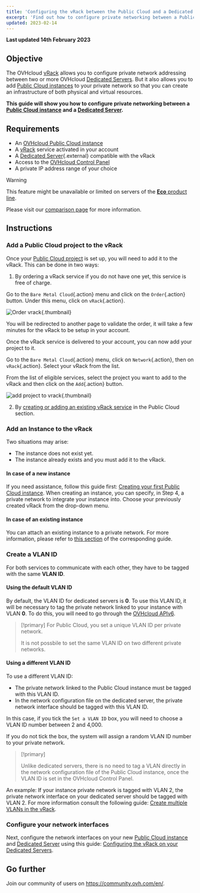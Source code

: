 ```yaml
---
title: 'Configuring the vRack between the Public Cloud and a Dedicated Server'
excerpt: 'Find out how to configure private networking between a Public Cloud instance and a Dedicated Server'
updated: 2023-02-14
---
```


**Last updated 14th February 2023**

## Objective

The OVHcloud [vRack](https://www.ovh.co.uk/solutions/vrack/) allows you to configure private network addressing between two or more OVHcloud [Dedicated Servers](https://www.ovhcloud.com/en-gb/bare-metal/). But it also allows you to add [Public Cloud instances](https://www.ovhcloud.com/en-gb/public-cloud/) to your private network so that you can create an infrastructure of both physical and virtual resources.

**This guide will show you how to configure private networking between a [Public Cloud instance](/pages/platform/public-cloud/public-cloud-first-steps#create-instance) and a [Dedicated Server](https://www.ovhcloud.com/en-gb/bare-metal/).**


## Requirements

- An [OVHcloud Public Cloud instance](/pages/platform/public-cloud/public-cloud-first-steps)
- A [vRack](https://www.ovh.co.uk/solutions/vrack/) service activated in your account
- A [Dedicated Server](https://www.ovhcloud.com/en-gb/bare-metal/){.external} compatible with the vRack
- Access to the [OVHcloud Control Panel](https://www.ovh.com/auth/?action=gotomanager&from=https://www.ovh.co.uk/&ovhSubsidiary=GB)
- A private IP address range of your choice

> [!warning]
> This feature might be unavailable or limited on servers of the [**Eco** product line](https://eco.ovhcloud.com/en-gb/about/).
>
> Please visit our [comparison page](https://eco.ovhcloud.com/en-gb/compare/) for more information.

## Instructions

### Add a Public Cloud project to the vRack

Once your [Public Cloud project](/pages/platform/public-cloud/create_a_public_cloud_project) is set up, you will need to add it to the vRack. This can be done in two ways:

1. By ordering a vRack service if you do not have one yet, this service is free of charge. 

Go to the `Bare Metal Cloud`{.action} menu and click on the `Order`{.action} button. Under this menu, click on `vRack`{.action}.

![Order vrack](images/orderingvrack.png){.thumbnail}

You will be redirected to another page to validate the order, it will take a few minutes for the vRack to be setup in your account.

Once the vRack service is delivered to your account, you can now add your project to it.

Go to the `Bare Metal Cloud`{.action} menu, click on `Network`{.action}, then on `vRack`{.action}. Select your vRack from the list.


From the list of eligible services, select the project you want to add to the vRack and then click on the `Add`{.action} button.

![add project to vrack](images/addprojectvrack.png){.thumbnail}

<ol start="2">
  <li>By <a href="/pages/platform/network-services/getting-started-07-creating-vrack#instructions_1">creating or adding an existing vRack service</a> in the Public Cloud section.</li>
</ol>


### Add an Instance to the vRack 

Two situations may arise:

- The instance does not exist yet.
- The instance already exists and you must add it to the vRack.

#### In case of a new instance

If you need assistance, follow this guide first: [Creating your first Public Cloud instance](/pages/platform/public-cloud/public-cloud-first-steps#create-instance). When creating an instance, you can specify, in Step 4, a private network to integrate your instance into. Choose your previously created vRack from the drop-down menu.

#### In case of an existing instance

You can attach an existing instance to a private network. For more information, please refer to [this section](/pages/platform/network-services/getting-started-07-creating-vrack#cases-of-an-already-existing-instance_2) of the corresponding guide.

### Create a VLAN ID

For both services to communicate with each other, they have to be tagged with the same **VLAN ID**. 

#### Using the default VLAN ID

By default, the VLAN ID for dedicated servers is **0**. To use this VLAN ID, it will be necessary to tag the private network linked to your instance with VLAN **0**. To do this, you will need to go through the [OVHcloud APIv6](/pages/platform/network-services/getting-started-08-creating-vrack-with-api#step-3-creating-a-vlan-in-the-vrack_1).


> [!primary]
> For Public Cloud, you set a unique VLAN ID per private network.
> 
> It is not possbile to set the same VLAN ID on two different private networks.

#### Using a different VLAN ID

To use a different VLAN ID:

- The private network linked to the Public Cloud instance must be tagged with this VLAN ID.
- In the network configuration file on the dedicated server, the private network interface should be tagged with this VLAN ID.

In this case, if you tick the `Set a VLAN ID` box, you will need to choose a VLAN ID number between 2 and 4,000.

If you do not tick the box, the system will assign a random VLAN ID number to your private network.

> [!primary]
> 
> Unlike dedicated servers, there is no need to tag a VLAN directly in the network configuration file of the Public Cloud instance, once the VLAN ID is set in the OVHcloud Control Panel.
>

An example: If your instance private network is tagged with VLAN 2, the private network interface on your dedicated server should be tagged with VLAN 2. For more information consult the following guide: [Create multiple VLANs in the vRack](/pages/cloud/dedicated/creating-multiple-vlans-in-a-vrack).

### Configure your network interfaces

Next, configure the network interfaces on your new [Public Cloud instance](https://www.ovhcloud.com/en-gb/public-cloud/) and [Dedicated Server](https://www.ovhcloud.com/en-gb/bare-metal/) using this guide: [Configuring the vRack on your Dedicated Servers](/pages/cloud/dedicated/vrack_configuring_on_dedicated_server).

## Go further

Join our community of users on <https://community.ovh.com/en/>.
